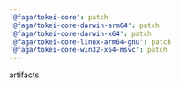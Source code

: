 ```yaml
---
'@faga/tokei-core': patch
'@faga/tokei-core-darwin-arm64': patch
'@faga/tokei-core-darwin-x64': patch
'@faga/tokei-core-linux-arm64-gnu': patch
'@faga/tokei-core-win32-x64-msvc': patch
---
```


artifacts
